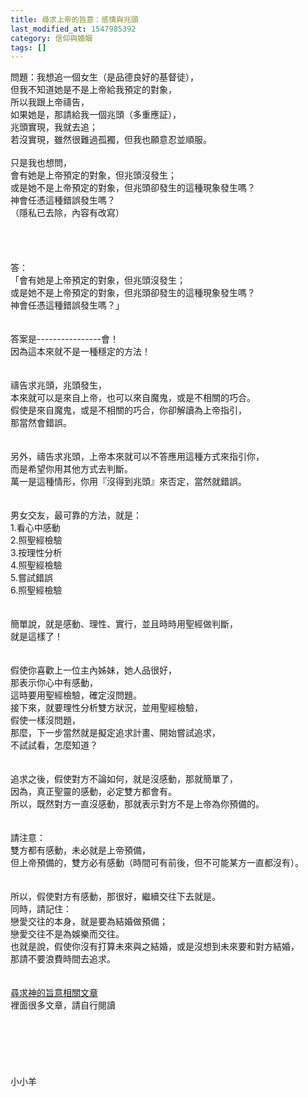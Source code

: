 ```yaml
---
title: 尋求上帝的旨意：感情與兆頭
last_modified_at: 1547985392
category: 信仰與婚姻
tags: []
---
```


<p>問題：我想追一個女生（是品德良好的基督徒），<br/>但我不知道她是不是上帝給我預定的對象，<br/>所以我跟上帝禱告，<br/>如果她是，那請給我一個兆頭（多重應証），<br/>兆頭實現，我就去追；<br/>若沒實現，雖然很難過孤獨，但我也願意忍並順服。<br/><!--more--> <br/>只是我也想問，<br/>會有她是上帝預定的對象，但兆頭沒發生；<br/>或是她不是上帝預定的對象，但兆頭卻發生的這種現象發生嗎？<br/>神會任憑這種錯誤發生嗎？<br/>（隱私已去除，內容有改寫）<br/><br/><br/><br/><br/>答：<br/>「會有她是上帝預定的對象，但兆頭沒發生；<br/>或是她不是上帝預定的對象，但兆頭卻發生的這種現象發生嗎？<br/>神會任憑這種錯誤發生嗎？」<br/><br/><br/>答案是----------------會！<br/>因為這本來就不是一種穩定的方法！<br/><br/><br/>禱告求兆頭，兆頭發生，<br/>本來就可以是來自上帝，也可以來自魔鬼，或是不相關的巧合。<br/>假使是來自魔鬼，或是不相關的巧合，你卻解讀為上帝指引，<br/>那當然會錯誤。<br/><br/><br/>另外，禱告求兆頭，上帝本來就可以不答應用這種方式來指引你，<br/>而是希望你用其他方式去判斷。<br/>萬一是這種情形，你用『沒得到兆頭』來否定，當然就錯誤。<br/> <br/><br/>男女交友，最可靠的方法，就是：<br/>1.看心中感動<br/>2.照聖經檢驗<br/>3.按理性分析<br/>4.照聖經檢驗<br/>5.嘗試錯誤<br/>6.照聖經檢驗<br/> <br/><br/>簡單說，就是感動、理性、實行，並且時時用聖經做判斷，<br/>就是這樣了！<br/> <br/><br/>假使你喜歡上一位主內姊妹，她人品很好，<br/>那表示你心中有感動，<br/>這時要用聖經檢驗，確定沒問題。<br/>接下來，就要理性分析雙方狀況，並用聖經檢驗，<br/>假使一樣沒問題，<br/>那麼，下一步當然就是擬定追求計畫、開始嘗試追求，<br/>不試試看，怎麼知道？<br/> <br/><br/>追求之後，假使對方不論如何，就是沒感動，那就簡單了，<br/>因為，真正聖靈的感動，必定雙方都會有。<br/>所以，既然對方一直沒感動，那就表示對方不是上帝為你預備的。<br/> <br/><br/>請注意：<br/>雙方都有感動，未必就是上帝預備，<br/>但上帝預備的，雙方必有感動（時間可有前後，但不可能某方一直都沒有）。<br/> <br/><br/>所以，假使對方有感動，那很好，繼續交往下去就是。<br/>同時，請記住：<br/>戀愛交往的本身，就是要為結婚做預備；<br/>戀愛交往不是為娛樂而交往。<br/>也就是說，假使你沒有打算未來與之結婚，或是沒想到未來要和對方結婚，<br/>那請不要浪費時間去追求。<br/><br/><br/><a href="/posts/269196332">尋求神的旨意相關文章 </a><br/>裡面很多文章，請自行閱讀<br/><br/><br/><br/><br/><br/><br/>小小羊<br/><br/><br/><br/><br/><br/>
</p>